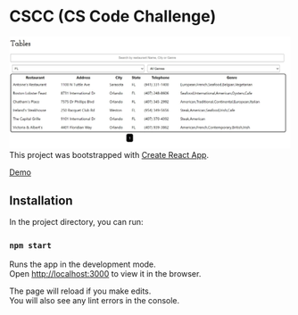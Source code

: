 # CSCC (CS Code Challenge)
![screenshot](screenshot.jpg)
This project was bootstrapped with [Create React App](https://github.com/facebook/create-react-app).

[Demo](https://bradpritchett.github.io/CSCC/)
## Installation

In the project directory, you can run:

### `npm start`

Runs the app in the development mode.<br />
Open [http://localhost:3000](http://localhost:3000) to view it in the browser.

The page will reload if you make edits.<br />
You will also see any lint errors in the console.

## 


